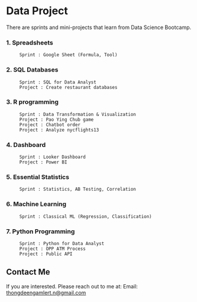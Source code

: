 # Data Project
There are sprints and mini-projects that learn from Data Science Bootcamp.

### 1. Spreadsheets 
         Sprint : Google Sheet (Formula, Tool)
### 2. SQL Databases
         Sprint : SQL for Data Analyst
         Project : Create restaurant databases
### 3. R programming 
         Sprint : Data Transformation & Visualization
         Project : Pao Ying Chub game
         Project : Chatbot order
         Project : Analyze nycflights13
### 4. Dashboard
         Sprint : Looker Dashboard
         Project : Power BI
### 5. Essential Statistics
         Sprint : Statistics, AB Testing, Correlation
### 6. Machine Learning
         Sprint : Classical ML (Regression, Classification)
### 7. Python Programming
         Sprint : Python for Data Analyst
         Project : OPP ATM Process
         Project : Public API

## Contact Me
If you are interested. Please reach out to me at: 
Email: thongdeengamlert.n@gmail.com

